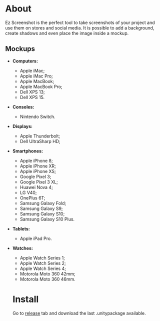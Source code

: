 # About

Ez Screenshot is the perfect tool to take screenshots of your project and use them on stores and social media. It is possible to add a background, create shadows and even place the image inside a mockup.

## Mockups

- **Computers:**
    - Apple iMac;
    - Apple iMac Pro;
    - Apple MacBook;
    - Apple MacBook Pro;
    - Dell XPS 13;
    - Dell XPS 15.
- **Consoles:**
    - Nintendo Switch.
- **Displays:**
    - Apple Thunderbolt;
    - Dell UltraSharp HD;
- **Smartphones:**
    - Apple iPhone 8;
    - Apple iPhone XR;
    - Apple iPhone XS;
    - Google Pixel 3;
    - Google Pixel 3 XL;
    - Huawei Nova 4;
    - LG V40;
    - OnePlus 6T;
    - Samsung Galaxy Fold;
    - Samsung Galaxy S9;
    - Samsung Galaxy S10;
    - Samsung Galaxy S10 Plus.
- **Tablets:**
    - Apple iPad Pro.
- **Watches:**
    - Apple Watch Series 1;
    - Apple Watch Series 2;
    - Apple Watch Series 4;
    - Motorola Moto 360 42mm;
    - Motorola Moto 360 46mm.

    # Install

    Go to [release](https://github.com/betodeoliveira/ez-screenshot/releases) tab and download the last .unitypackage available.
